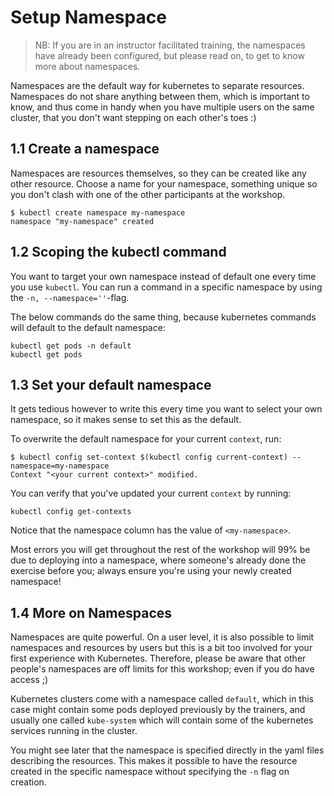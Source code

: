 # Setup Namespace

> NB: If you are in an instructor facilitated training, the namespaces have already been configured,
> but please read on, to get to know more about namespaces.

Namespaces are the default way for kubernetes to separate resources.
    Namespaces do not share anything between them, which is important to know,
    and thus come in handy when you have multiple users on the same cluster,
    that you don't want stepping on each other's toes :)

## 1.1 Create a namespace

Namespaces are resources themselves, so they can be created like any other resource. Choose a name for your namespace, something unique so you don't clash with one of the other participants at the workshop.

```shell
$ kubectl create namespace my-namespace
namespace "my-namespace" created
```

## 1.2 Scoping the kubectl command

You want to target your own namespace instead of default one every time you use `kubectl`.
    You can run a command in a specific namespace by using the `-n, --namespace=''`-flag.

The below commands do the same thing, because kubernetes commands will default to the default namespace:

```shell
kubectl get pods -n default
kubectl get pods
```

## 1.3 Set your default namespace

It gets tedious however to write this every time you want to select your own namespace,
    so it makes sense to set this as the default.

To overwrite the default namespace for your current `context`, run:

```shell
$ kubectl config set-context $(kubectl config current-context) --namespace=my-namespace
Context "<your current context>" modified.
```

You can verify that you've updated your current `context` by running:

```shell
kubectl config get-contexts
```

Notice that the namespace column has the value of `<my-namespace>`.

Most errors you will get throughout the rest of the workshop will 99% be due to deploying into a namespace,
    where someone's already done the exercise before you; always ensure you're using your newly created namespace!

## 1.4 More on Namespaces

Namespaces are quite powerful. On a user level, it is also possible to limit namespaces and resources by users but this is a bit too involved for your first experience with Kubernetes.
    Therefore, please be aware that other people's namespaces are off limits for this workshop; even if you do have access ;)

Kubernetes clusters come with a namespace called `default`, which in this case might contain some pods deployed previously by the trainers,
    and usually one called `kube-system` which will contain some of the kubernetes services running in the cluster.

You might see later that the namespace is specified directly in the yaml files describing the resources.
    This makes it possible to have the resource created in the specific namespace without specifying the `-n` flag on creation.
